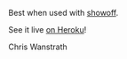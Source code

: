 Best when used with [showoff](http://github.com/schacon/showoff).

See it live [on Heroku](http://sfruby-meetup-resque.heroku.com/)!

Chris Wanstrath
